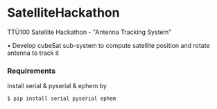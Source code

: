 # SatelliteHackathon
TTÜ100 Satellite Hackathon - "Antenna Tracking System"

•	Develop cubeSat sub-system to compute satellite position and rotate antenna to track it

### Requirements

Install serial & pyserial & ephem by

	$ pip install serial pyserial ephem
